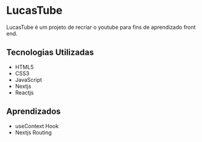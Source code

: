 # LucasTube

LucasTube é um projeto de recriar o youtube para fins de aprendizado front end.

## Tecnologias Utilizadas

- HTML5
- CSS3
- JavaScript
- Nextjs
- Reactjs

## Aprendizados

- useContext Hook
- Nextjs Routing